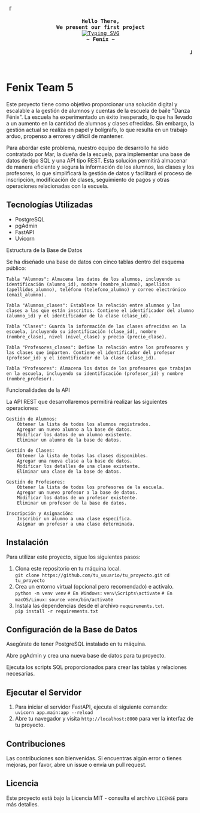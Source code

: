 <!-- Fenix -->
<div align="justify">

<!-- Profile -->
<p align="left"><strong><samp>「</samp></strong></p>
  <p align="center">
    <samp>
      <b>
        Hello There,
      <br>
        We present our first project
      </b>
      <br>
      <a href="https://git.io/typing-svg"><img src="https://readme-typing-svg.demolab.com?font=Fira+Code&pause=1000&width=435&lines=Fenix+starting+project..." alt="Typing SVG" /></a>
      <br>
      <b>
        ~ Fenix ~
      </b>
    </samp>
  </p>
<p align="right"><strong><samp>」</samp></strong></p>

<br>

</div>

<body>
  <h1>Fenix Team 5</h1>

  <p>Este proyecto tiene como objetivo proporcionar una solución digital y escalable a la gestión de alumnos y cuentas de la escuela de baile "Danza Fénix". La escuela ha experimentado un éxito inesperado, lo que ha llevado a un aumento en la cantidad de alumnos y clases ofrecidas. Sin embargo, la gestión actual se realiza en papel y bolígrafo, lo que resulta en un trabajo arduo, propenso a errores y difícil de mantener.

Para abordar este problema, nuestro equipo de desarrollo ha sido contratado por Mar, la dueña de la escuela, para implementar una base de datos de tipo SQL y una API tipo REST. Esta solución permitirá almacenar de manera eficiente y segura la información de los alumnos, las clases y los profesores, lo que simplificará la gestión de datos y facilitará el proceso de inscripción, modificación de clases, seguimiento de pagos y otras operaciones relacionadas con la escuela.</p>

  <h2>Tecnologías Utilizadas</h2>
  <ul>
    <li>PostgreSQL</li>
    <li>pgAdmin</li>
    <li>FastAPI</li>
    <li>Uvicorn</li>
  </ul>

  Estructura de la Base de Datos

Se ha diseñado una base de datos con cinco tablas dentro del esquema público:

    Tabla "Alumnos": Almacena los datos de los alumnos, incluyendo su identificación (alumno_id), nombre (nombre_alumno), apellidos (apellidos_alumno), teléfono (telefono_alumno) y correo electrónico (email_alumno).

    Tabla "Alumnos_clases": Establece la relación entre alumnos y las clases a las que están inscritos. Contiene el identificador del alumno (alumno_id) y el identificador de la clase (clase_id).

    Tabla "Clases": Guarda la información de las clases ofrecidas en la escuela, incluyendo su identificación (clase_id), nombre (nombre_clase), nivel (nivel_clase) y precio (precio_clase).

    Tabla "Profesores_clases": Define la relación entre los profesores y las clases que imparten. Contiene el identificador del profesor (profesor_id) y el identificador de la clase (clase_id).

    Tabla "Profesores": Almacena los datos de los profesores que trabajan en la escuela, incluyendo su identificación (profesor_id) y nombre (nombre_profesor).

Funcionalidades de la API

La API REST que desarrollaremos permitirá realizar las siguientes operaciones:

    Gestión de Alumnos:
        Obtener la lista de todos los alumnos registrados.
        Agregar un nuevo alumno a la base de datos.
        Modificar los datos de un alumno existente.
        Eliminar un alumno de la base de datos.

    Gestión de Clases:
        Obtener la lista de todas las clases disponibles.
        Agregar una nueva clase a la base de datos.
        Modificar los detalles de una clase existente.
        Eliminar una clase de la base de datos.

    Gestión de Profesores:
        Obtener la lista de todos los profesores de la escuela.
        Agregar un nuevo profesor a la base de datos.
        Modificar los datos de un profesor existente.
        Eliminar un profesor de la base de datos.

    Inscripción y Asignación:
        Inscribir un alumno a una clase específica.
        Asignar un profesor a una clase determinada.

  <h2>Instalación</h2>
  <p>Para utilizar este proyecto, sigue los siguientes pasos:</p>
  <ol>
    <li>Clona este repositorio en tu máquina local.</li>
    <code>git clone https://github.com/tu_usuario/tu_proyecto.git</code>
    <code>cd tu_proyecto</code>
    <li>Crea un entorno virtual (opcional pero recomendado) e actívalo.</li>
    <code>python -m venv venv</code>
    <code># En Windows:</code>
    <code>venv\Scripts\activate</code>
    <code># En macOS/Linux:</code>
    <code>source venv/bin/activate</code>
    <li>Instala las dependencias desde el archivo <code>requirements.txt</code>.</li>
    <code>pip install -r requirements.txt</code>
  </ol>

  <h2>Configuración de la Base de Datos</h2>
  <p>Asegúrate de tener PostgreSQL instalado en tu máquina.</p>
  <p>Abre pgAdmin y crea una nueva base de datos para tu proyecto.</p>
  <p>Ejecuta los scripts SQL proporcionados para crear las tablas y relaciones necesarias.</p>

  <h2>Ejecutar el Servidor</h2>
  <ol>
    <li>Para iniciar el servidor FastAPI, ejecuta el siguiente comando:</li>
    <code>uvicorn app.main:app --reload</code>
    <li>Abre tu navegador y visita <code>http://localhost:8000</code> para ver la interfaz de tu proyecto.</li>
  </ol>

  <h2>Contribuciones</h2>
  <p>Las contribuciones son bienvenidas. Si encuentras algún error o tienes mejoras, por favor, abre un issue o envía un pull request.</p>

  <h2>Licencia</h2>
  <p>Este proyecto está bajo la Licencia MIT - consulta el archivo <code>LICENSE</code> para más detalles.</p>
</body>
